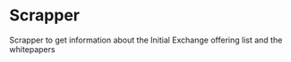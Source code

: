 # Scrapper
Scrapper to get information about the Initial Exchange offering list and the whitepapers
